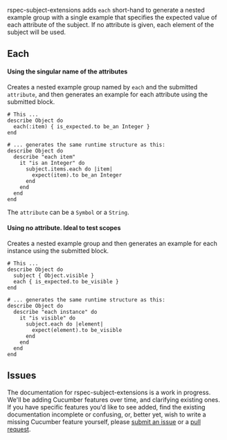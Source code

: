rspec-subject-extensions adds `each` short-hand to generate a nested example
group with a single example that specifies the expected value of each attribute
of the subject.
If no attribute is given, each element of the subject will be used.

## Each

#### Using the singular name of the attributes

Creates a nested example group named by `each` and the submitted `attribute`,
and then generates an example for each attribute using the submitted block.

    # This ...
    describe Object do
      each(:item) { is_expected.to be_an Integer }
    end

    # ... generates the same runtime structure as this:
    describe Object do
      describe "each item"
        it "is an Integer" do
          subject.items.each do |item|
            expect(item).to be_an Integer
          end
        end
      end
    end

The `attribute` can be a `Symbol` or a `String`.

#### Using no attribute. Ideal to test scopes

Creates a nested example group and then generates an example
for each instance using the submitted block.

    # This ...
    describe Object do
      subject { Object.visible }
      each { is_expected.to be_visible }
    end

    # ... generates the same runtime structure as this:
    describe Object do
      describe "each instance" do
        it "is visible" do
          subject.each do |element|
            expect(element).to be_visible
          end
        end
      end
    end

## Issues

The documentation for rspec-subject-extensions is a work in progress. We'll be adding
Cucumber features over time, and clarifying existing ones.  If you have
specific features you'd like to see added, find the existing documentation
incomplete or confusing, or, better yet, wish to write a missing Cucumber
feature yourself, please [submit an
issue](http://github.com/ZenCocoon/rspec-subject-extensions/issues) or a [pull
request](http://github.com/ZenCocoon/rspec-subject-extensions).
